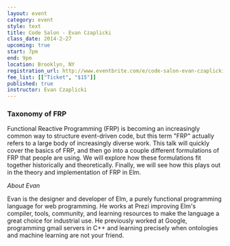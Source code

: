 ```yaml
---
layout: event
category: event
style: text
title: Code Salon - Evan Czaplicki
class_date: 2014-2-27
upcoming: true
start: 7pm
end: 9pm
location: Brooklyn, NY
registration_url: http://www.eventbrite.com/e/code-salon-evan-czaplicki-tickets-10384057997
fee_list: [["Ticket", "$15"]]
published: true
instructor: Evan Czaplicki
---
```


### Taxonomy of FRP

Functional Reactive Programming (FRP) is becoming an increasingly common way to structure event-driven code, but this term "FRP" actually refers to a large body of increasingly diverse work. This talk will quickly cover the basics of FRP, and then go into a couple different formulations of FRP that people are using. We will explore how these formulations fit together historically and theoretically. Finally, we will see how this plays out in the theory and implementation of FRP in Elm.  

_About Evan_

Evan is the designer and developer of Elm, a purely functional programming language for web programming. He works at Prezi improving Elm's compiler, tools, community, and learning resources to make the language a great choice for industrial use. He previously worked at Google, programming gmail servers in C++ and learning precisely when ontologies and machine learning are not your friend.
